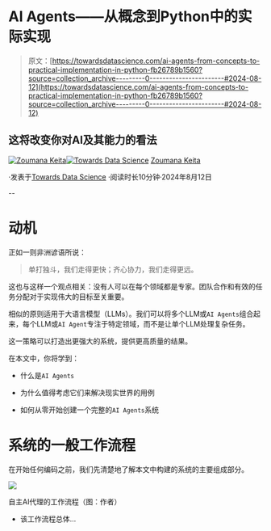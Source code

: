# AI Agents——从概念到Python中的实际实现

> 原文：[https://towardsdatascience.com/ai-agents-from-concepts-to-practical-implementation-in-python-fb26789b1560?source=collection_archive---------0-----------------------#2024-08-12](https://towardsdatascience.com/ai-agents-from-concepts-to-practical-implementation-in-python-fb26789b1560?source=collection_archive---------0-----------------------#2024-08-12)

## 这将改变你对AI及其能力的看法

[](https://zoumanakeita.medium.com/?source=post_page---byline--fb26789b1560--------------------------------)[![Zoumana Keita](../Images/34a15c1d03687816dbdbc065f5719f80.png)](https://zoumanakeita.medium.com/?source=post_page---byline--fb26789b1560--------------------------------)[](https://towardsdatascience.com/?source=post_page---byline--fb26789b1560--------------------------------)[![Towards Data Science](../Images/a6ff2676ffcc0c7aad8aaf1d79379785.png)](https://towardsdatascience.com/?source=post_page---byline--fb26789b1560--------------------------------) [Zoumana Keita](https://zoumanakeita.medium.com/?source=post_page---byline--fb26789b1560--------------------------------)

·发表于[Towards Data Science](https://towardsdatascience.com/?source=post_page---byline--fb26789b1560--------------------------------) ·阅读时长10分钟·2024年8月12日

--

# 动机

正如一则非洲谚语所说：

> 单打独斗，我们走得更快；齐心协力，我们走得更远。

这也与这样一个观点相关：没有人可以在每个领域都是专家。团队合作和有效的任务分配对于实现伟大的目标至关重要。

相似的原则适用于大语言模型（LLMs）。我们可以将多个LLM或`AI Agents`组合起来，每个LLM或`AI Agent`专注于特定领域，而不是让单个LLM处理复杂任务。

这一策略可以打造出更强大的系统，提供更高质量的结果。

在本文中，你将学到：

+   什么是`AI Agents`

+   为什么值得考虑它们来解决现实世界的用例

+   如何从零开始创建一个完整的`AI Agents`系统

# 系统的一般工作流程

在开始任何编码之前，我们先清楚地了解本文中构建的系统的主要组成部分。

![](../Images/94476f4ed5ca9edc3015ab03077a6b46.png)

自主AI代理的工作流程（图：作者）

+   该工作流程总体…

